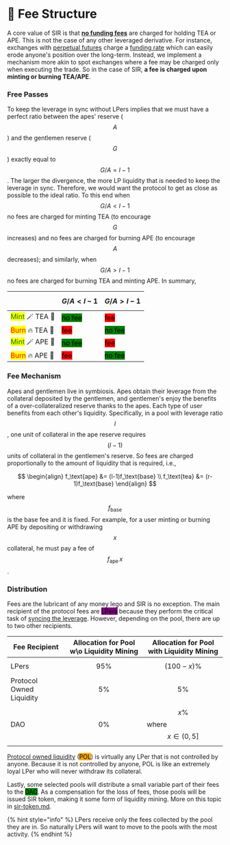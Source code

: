 # 🧾 Fee Structure

A core value of SIR is that [**no funding fees**](broken-reference) are charged for holding TEA or APE. This is not the case of any other leveraged derivative. For instance, exchanges with [perpetual futures](https://en.wikipedia.org/wiki/Perpetual\_futures) charge a [funding rate](https://www.binance.com/en/blog/futures/a-beginners-guide-to-funding-rates-421499824684900382) which can easily erode anyone's position over the long-term. Instead, we implement a mechanism more akin to spot exchanges where a fee may be charged only when executing the trade. So in the case of SIR, **a fee is charged upon minting or burning TEA/APE**.

### Free Passes

To keep the leverage in sync without LPers implies that we must have a perfect ratio between the apes' reserve ($$A$$) and the gentlemen reserve ($$G$$) exactly equal to $$G/A=l-1$$. The larger the divergence, the more LP liquidity that is needed to keep the leverage in sync. Therefore, we would want the protocol to get as close as possible to the ideal ratio. To this end when $$G/A<l-1$$ no fees are charged for minting TEA (to encourage $$G$$ increases) and no fees are charged for burning APE (to encourage$$A$$ decreases); and similarly, when $$G/A>l-1$$ no fees are charged for burning TEA and minting APE. In summary,

|                                                             | $$G/A < l-1$$                                       | $$G/A > l-1$$                                       |
| ----------------------------------------------------------- | --------------------------------------------------- | --------------------------------------------------- |
| <mark style="color:green;">Mint</mark> 🪄 TEA :tea:         | <mark style="background-color:green;">no fee</mark> | <mark style="background-color:red;">fee</mark>      |
| <mark style="color:red;">Burn</mark> :fire: TEA :tea:       | <mark style="background-color:red;">fee</mark>      | <mark style="background-color:green;">no fee</mark> |
| <mark style="color:green;">Mint</mark> 🪄 APE :orangutan:   | <mark style="background-color:green;">no fee</mark> | <mark style="background-color:red;">fee</mark>      |
| <mark style="color:red;">Burn</mark> :fire: APE :orangutan: | <mark style="background-color:red;">fee</mark>      | <mark style="background-color:green;">no fee</mark> |

### Fee Mechanism

Apes and gentlemen live in symbiosis. Apes obtain their leverage from the collateral deposited by the gentlemen, and gentlemen's enjoy the benefits of a over-collateralized reserve thanks to the apes. Each type of user benefits from each other's liquidity. Specifically, in a pool with leverage ratio $$l$$, one unit of collateral in the ape reserve requires $$(l-1)$$ units of collateral in the gentlemen's reserve. So fees are charged proportionally to the amount of liquidity that is required, i.e.,

$$
\begin{align} f_\text{ape} &= (l-1)f_\text{base} \\ f_\text{tea} &= (r-1)f_\text{base} \end{align}
$$

where $$f_\text{base}$$ is the base fee and it is fixed. For example, for a user minting or burning APE by depositing or withdrawing $$x$$ collateral, he must pay a fee of $$f_\text{ape}\, x$$.

### Distribution

Fees are the lubricant of any money lego and SIR is no exception. The main recipient of the protocol fees are <mark style="background-color:purple;">LPers</mark> because they perform the critical task of [syncing the leverage](broken-reference). However, depending on the pool, there are up to two other recipients.

| Fee Recipient            | Allocation for Pool w\o Liquidity Mining | Allocation for Pool with Liquidity Mining |
| ------------------------ | ---------------------------------------- | ----------------------------------------- |
| LPers                    | $$95\%$$                                 | $$(100-x)\%$$                             |
| Protocol Owned Liquidity | $$5\%$$                                  | $$5\%$$                                   |
| DAO                      | $$0\%$$                                  | $$x\%$$ where $$x\in(0,5]$$               |

[Protocol owned liquidity](broken-reference) (<mark style="background-color:orange;">POL</mark>) is virtually any LPer that is not controlled by anyone. Because it is not controlled by anyone, POL is like an extremely loyal LPer who will never withdraw its collateral.

Lastly, some selected pools will distribute a small variable part of their fees to the <mark style="background-color:green;">DAO</mark>. As a compensation for the loss of fees, those pools will be issued SIR token, making it some form of liquidity mining. More on this topic in [sir-token.md](sir-token.md "mention").

{% hint style="info" %}
LPers receive only the fees collected by the pool they are in. So naturally LPers will want to move to the pools with the most activity.
{% endhint %}
